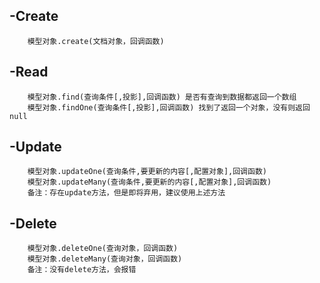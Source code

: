 ## -Create
        模型对象.create(文档对象，回调函数)
## -Read
        模型对象.find(查询条件[,投影],回调函数) 是否有查询到数据都返回一个数组
        模型对象.findOne(查询条件[,投影],回调函数) 找到了返回一个对象，没有则返回null
## -Update
        模型对象.updateOne(查询条件,要更新的内容[,配置对象],回调函数)
        模型对象.updateMany(查询条件,要更新的内容[,配置对象],回调函数)
        备注：存在update方法，但是即将弃用，建议使用上述方法
## -Delete
        模型对象.deleteOne(查询对象，回调函数)
        模型对象.deleteMany(查询对象，回调函数)
        备注：没有delete方法，会报错